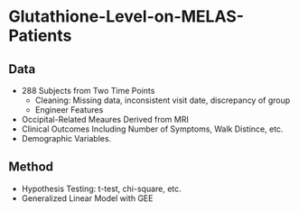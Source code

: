 # Glutathione-Level-on-MELAS-Patients

## Data
* 288 Subjects from Two Time Points
  * Cleaning: Missing data, inconsistent visit date, discrepancy of group
  * Engineer Features
* Occipital-Related Meaures Derived from MRI
* Clinical Outcomes Including Number of Symptoms, Walk Distince, etc.
* Demographic Variables.

## Method
* Hypothesis Testing: t-test, chi-square, etc.
* Generalized Linear Model with GEE
